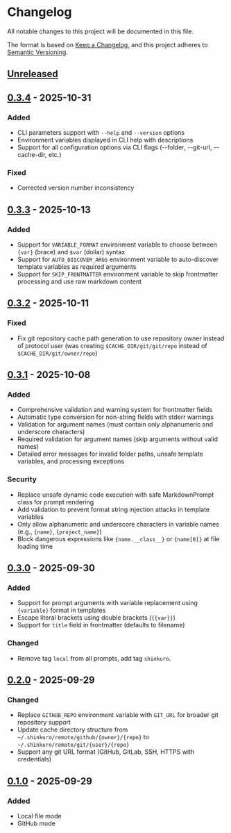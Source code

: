 # Changelog

All notable changes to this project will be documented in this file.

The format is based on [Keep a Changelog](https://keepachangelog.com/en/1.1.0/),
and this project adheres to [Semantic Versioning](https://semver.org/spec/v2.0.0.html).

## [Unreleased]

## [0.3.4] - 2025-10-31

### Added

- CLI parameters support with `--help` and `--version` options
- Environment variables displayed in CLI help with descriptions
- Support for all configuration options via CLI flags (--folder, --git-url, --cache-dir, etc.)

### Fixed

- Corrected version number inconsistency

## [0.3.3] - 2025-10-13

### Added

- Support for `VARIABLE_FORMAT` environment variable to choose between `{var}` (brace) and `$var` (dollar) syntax
- Support for `AUTO_DISCOVER_ARGS` environment variable to auto-discover template variables as required arguments
- Support for `SKIP_FRONTMATTER` environment variable to skip frontmatter processing and use raw markdown content

## [0.3.2] - 2025-10-11

### Fixed

- Fix git repository cache path generation to use repository owner instead of protocol user (was creating `$CACHE_DIR/git/git/repo` instead of `$CACHE_DIR/git/owner/repo`)

## [0.3.1] - 2025-10-08

### Added

- Comprehensive validation and warning system for frontmatter fields
- Automatic type conversion for non-string fields with stderr warnings
- Validation for argument names (must contain only alphanumeric and underscore characters)
- Required validation for argument names (skip arguments without valid names)
- Detailed error messages for invalid folder paths, unsafe template variables, and processing exceptions

### Security

- Replace unsafe dynamic code execution with safe MarkdownPrompt class for prompt rendering
- Add validation to prevent format string injection attacks in template variables
- Only allow alphanumeric and underscore characters in variable names (e.g., `{name}`, `{project_name}`)
- Block dangerous expressions like `{name.__class__}` or `{name[0]}` at file loading time

## [0.3.0] - 2025-09-30

### Added

- Support for prompt arguments with variable replacement using `{variable}` format in templates
- Escape literal brackets using double brackets (`{{var}}`)
- Support for `title` field in frontmatter (defaults to filename)

### Changed

- Remove tag `local` from all prompts, add tag `shinkuro`.

## [0.2.0] - 2025-09-29

### Changed

- Replace `GITHUB_REPO` environment variable with `GIT_URL` for broader git repository support
- Update cache directory structure from `~/.shinkuro/remote/github/{owner}/{repo}` to `~/.shinkuro/remote/git/{user}/{repo}`
- Support any git URL format (GitHub, GitLab, SSH, HTTPS with credentials)

## [0.1.0] - 2025-09-29

### Added

- Local file mode
- GitHub mode

[unreleased]: https://github.com/DiscreteTom/shinkuro/compare/v0.3.4...HEAD
[0.3.4]: https://github.com/DiscreteTom/shinkuro/compare/v0.3.3...v0.3.4
[0.3.3]: https://github.com/DiscreteTom/shinkuro/compare/v0.3.2...v0.3.3
[0.3.2]: https://github.com/DiscreteTom/shinkuro/compare/v0.3.1...v0.3.2
[0.3.1]: https://github.com/DiscreteTom/shinkuro/compare/v0.3.0...v0.3.1
[0.3.0]: https://github.com/DiscreteTom/shinkuro/compare/v0.2.0...v0.3.0
[0.2.0]: https://github.com/DiscreteTom/shinkuro/compare/v0.1.0...v0.2.0
[0.1.0]: https://github.com/DiscreteTom/shinkuro/releases/tag/v0.1.0
